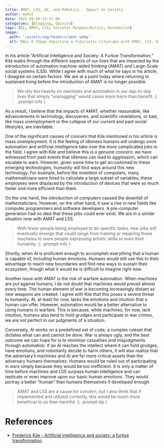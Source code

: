 ```yaml
---
title: AMAT, LSS, AI, and Robotics - Impact on Society
author: mehul
date: 2022-09-08 13:37:00
categories: [Blogging, Opinion]
tags: [AI, AMAT, LSS, Societal Responsibility, Automation]
image:
  path: '/assets/img/headers/amat.webp'
  alt: DALL-E Image depicting a futuristic cityscape with AMAT, LSS, AI, and Robotics.
---
```


In his article “Artificial Intelligence and Society: A Furtive Transformation,” Kile walks through the different aspects of our lives that are impacted by the introduction of automation machine-aided thinking (AMAT) and Large-Scale social systems (LSS). While I agree with much of what he says in his article, I disagree on certain factors. We are at a point today where returning to sustained living before the introduction of AMAT is no longer possible.

> We rely too heavily on machines and automation in our day-to-day lives that simply “unplugging” would cause more harm than benefit.
{: .prompt-info }

As a result, I believe that the impacts of AMAT, whether reasonable, like advancements in technology, discoveries, and scientific revelations, or bad, like mass unemployment or the collapse of our current and past social lifestyles, are inevitable.

One of the significant causes of concern that Kile mentioned in his article is mass unemployment. It is the feeling of idleness humans will undergo once automation and artificial intelligence take over the more complicated jobs in the field. I agree with Kile and believe this is a genuine concern; we have witnessed from past events that idleness can lead to aggression, which can escalate to wars. However, given some time to get accustomed to these emerging technologies, humanity will find ways around this new technology. For example, before the invention of computers, many mathematicians were hired to calculate a large subset of variables; these employees were displaced by the introduction of devices that were so much faster and more efficient than them.

On the one hand, the introduction of computers caused the downfall of mathematicians. However, on the other hand, it saw a rise in new fields like computer programmers and software developers. A pre-computer generation had no idea that these jobs could ever exist. We are in a similar situation now with AMAT and LSS.

> With fewer people being employed to do specific tasks, new jobs will eventually emerge that could range from training or repairing these machines to more people expressing artistic skills or even their humanity.
{: .prompt-info }

Shortly, when AI is proficient enough to accomplish everything that a human is capable of, including human emotions. Humans would still use this to their advantage to reach new boundaries and find new ways to sustain their ecosystem, though what it would be is difficult to imagine right now.

Another issue with AMAT is the risk of warfare automation. When machines are put against humans, I do not doubt that machines would prevail almost every time. The human element of war is becoming increasingly distant as new weapons are created. I agree with Kile that this poses a severe threat to humanity. AI, at least for now, lacks the emotions and intuition that a human can offer. However, automation would be a better alternative to using humans in warfare. This is because, while machines, for now, lack intuition, humans also tend to hold grudges and participate in war crimes, we are not perfect in our judgments of a situation.

Conversely, AI works on a predefined set of code, a complex ruleset that dictates what can and cannot be done. War is always ugly, and the best outcome we can hope for is to minimize casualties and misjudgments through automation. If an AI reaches the intellect where it can hold grudges, have emotions, and voluntarily decide to harm others, it will also realize that the adversary’s machines and AI are far more critical assets than the adversary humans themselves. Humans would be ruled out of participating in wars simply because they would be too inefficient.
It is only a matter of time before machines and LSS surpass human intelligence and can replicate or even improve upon our basic human emotions. They would portray a better “human” than humans themselves if developed enough.

> AMAT and LSS are a cause for concern, but I also think that if implemented and utilized correctly, this would be much more beneficial to us than harmful.
{: .prompt-tip }

# References

- [Frederick Kile - Artificial intelligence and society: a furtive transformation](https://link.springer.com/article/10.1007/s00146-012-0396-0)
